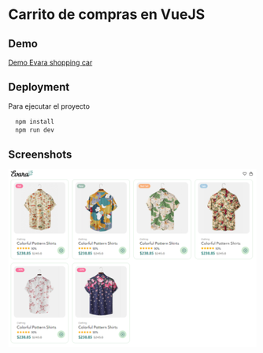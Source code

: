 
# Carrito de compras en VueJS
## Demo

[Demo Evara shopping car](https://evara-shooping-car.netlify.app/)

## Deployment

Para ejecutar el proyecto 

```bash
  npm install
  npm run dev
```

## Screenshots
![Alt text](./public/image.png)

